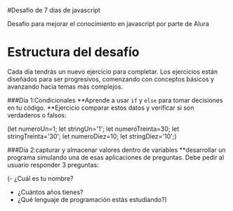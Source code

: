 #Desafio de 7 días de javascript

Desafío para mejorar el conocimiento en javascript
por parte de Alura

# Estructura del desafío
Cada día tendrás un nuevo ejercicio para completar. 
Los ejercicios están diseñados para ser progresivos, 
comenzando con conceptos básicos y avanzando hacia temas más complejos.

###Día 1:Condicionales
**Aprende a usar `if` y `else` para tomar decisiones en tu código.
**Ejercicio comparar estos datos y verificar si son verdaderos o falsos:

(let numeroUn=1;
let stringUn='1';
let numeroTreinta=30;
let stringTreinta='30';
let numeroDiez=10;
let stringDiez='10';)

###Día 2:capturar y almacenar valores dentro de variables
**desarrollar un programa simulando una de esas aplicaciones de preguntas.
Debe pedir al usuario responder 3 preguntas:

(- ¿Cuál es tu nombre?
- ¿Cuántos años tienes?
- ¿Qué lenguaje de programación estás estudiando?)
